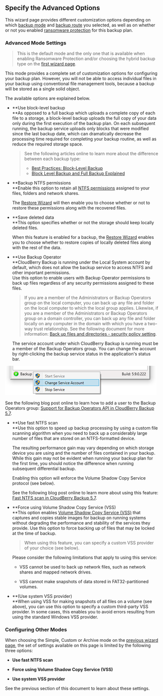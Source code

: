 ## Specify the Advanced Options

This wizard page provides different customization options depending on which [backup mode](/concepts/backup-wizard/backup-filesfolders/shared-select-the-backup-mode.md) and [backup route](/concepts/backup-wizard/backup-filesfolders/welcome.md) you selected, as well as on whether or not you enabled [ransomware protection](/concepts/backup-wizard/backup-filesfolders/welcome.md) for this backup plan.

### Advanced Mode Settings

> This is the default mode and the only one that is available when enabling Ransomware Protection and/or choosing the hybrid backup type on the [first wizard page](/concepts/backup-wizard/backup-filesfolders/welcome.md).

This mode provides a complete set of customization options for configuring your backup plan. However, you will not be able to access individual files in your backup using conventional file management tools, because a backup will be stored as a single solid object.

The available options are explained below.

* **Use block-level backup                          
  **As opposed to a full backup which uploads a complete copy of each file to a storage, a block-level backup uploads the full copy of your data only during the first execution of the backup plan. On each subsequent running, the backup service uploads only blocks that were modified since the last backup date, which can dramatically decrease the processing time required for completing your backup routine, as well as reduce the required storage space.

  > See the following articles online to learn more about the difference between each backup type:
  >
  > * [Best Practices: Block-Level Backup](https://www.cloudberrylab.com/blog/best-practices-block-level-backup/)
  > * [Block Level Backup and Full Backup Explained](https://www.cloudberrylab.com/blog/block-level-backup-and-full-backup-explained/)

* **Backup NTFS permissions                          
  **Enable this option to retain all [NTFS permissions](http://www.ntfs.com/ntfs-permissions.htm) assigned to your files, folders and network shares.

  The [Restore Wizard](/chapter1/step-3-choose-data-to-restore/31-restore-filesfolders-or-ms-exchange-data/313-specify-the-restore-destination.md) will then enable you to choose whether or not to restore these permissions along with the recovered files.

* **Save deleted data                    
  **This option specifies whether or not the storage should keep locally deleted files.

  When this feature is enabled for a backup, the [Restore Wizard](/chapter1/step-3-choose-data-to-restore/31-restore-filesfolders-or-ms-exchange-data/313-specify-the-restore-destination.md) enables you to choose whether to restore copies of locally deleted files along with the rest of the data.​

* **Use Backup Operator            
  **CloudBerry Backup is running under the Local System account by default, which does not allow the backup service to access NTFS and other important permissions.  
  Use this option to enable users with Backup Operator permissions to back up files regardless of any security permissions assigned to these files.

  > If you are a member of the Administrators or Backup Operators group on the local computer, you can back up any file and folder on the local computer to which the local group applies. Likewise, if you are a member of the Administrators or Backup Operators group on a domain controller, you can back up any file and folder locally on any computer in the domain with which you have a two-way trust relationship. See the following document for more information: [Back up files and directories - security policy setting](https://docs.microsoft.com/en-us/windows/security/threat-protection/security-policy-settings/back-up-files-and-directories).

  The service account under which CloudBerry Backup is running must be a member of the Backup Operators group. You can change the account by right-clicking the backup service status in the application's status bar.

![](/assets/application-console-status-bar-change-service-account.png)

See the following blog post online to learn how to add a user to the Backup Operators group: [Support for Backup Operators API in CloudBerry Backup 5.7](https://www.cloudberrylab.com/blog/support-for-backup-operators-api-in-cloudberry-backup-5-7/).

* **Use fast NTFS scan                                        
  **Use this option to speed up backup processing by using a custom file scanning algorithm when you need to back up a considerably large number of files that are stored on an NTFS-formatted device.

  The resulting performance gain may vary depending on which storage device you are using and the number of files contained in your backup. While this gain may not be evident when running your backup plan for the first time, you should notice the difference when running subsequent differential backup.

  Enabling this option will enforce the Volume Shadow Copy Service protocol \(see below\).

  See the following blog post online to learn more about using this feature: [Fast NTFS scan in CloudBerry Backup 5.7](https://www.cloudberrylab.com/blog/fast-ntfs-scan-in-cloudberry-backup-5-7/).

* **Force using Volume Shadow Copy Service \(VSS\)          
  **This option enables [Volume Shadow Copy Service \(VSS\)](https://msdn.microsoft.com/en-us/library/windows/desktop/aa384649%28v=vs.85%29.aspx) that captures and copies stable images for backup on running systems without degrading the performance and stability of the services they provide. Use this option to force backing up of files that may be locked at the time of backup.

  > When using this feature, you can specify a custom VSS provider of your choice \(see below\).

  Please consider the following limitations that apply to using this service:

  * VSS cannot be used to back up network files, such as network shares and mapped network drives.

  * VSS cannot make snapshots of data stored in FAT32-partitioned volumes.

* **\(Use system VSS provider\)          
  **When using VSS for making snapshots of all files on a volume \(see above\), you can use this option to specify a custom third-party VSS provider. In some cases, this enables you to avoid errors resulting from using the standard Windows VSS provider.

### Configuring Other Modes

When choosing the Simple, Custom or Archive mode on the [previous wizard page](/concepts/backup-wizard/backup-filesfolders/shared-select-the-backup-mode.md), the set of settings available on this page is limited by the following three options:

* **Use fast NTFS scan**

* **Force using Volume Shadow Copy Service \(VSS\)**

* **Use system VSS provider**

See the previous section of this document to learn about these settings.

### 



